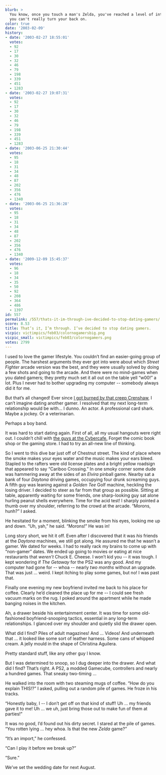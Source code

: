 ```yaml
---
blurb: >
  You know, once you touch a man's Zelda, you've reached a level of intimacy that
  you can't really turn your back on.
color: true
date: '2003-02-09'
history:
- date: '2003-02-27 18:55:01'
  votes:
  - 92
  - 17
  - 30
  - 32
  - 46
  - 79
  - 198
  - 339
  - 451
  - 1283
- date: '2003-02-27 19:07:31'
  votes:
  - 92
  - 17
  - 30
  - 32
  - 46
  - 79
  - 198
  - 339
  - 451
  - 1283
- date: '2003-06-25 21:30:44'
  votes:
  - 95
  - 18
  - 31
  - 34
  - 48
  - 87
  - 202
  - 356
  - 476
  - 1340
- date: '2003-06-25 21:36:28'
  votes:
  - 95
  - 18
  - 31
  - 34
  - 48
  - 87
  - 202
  - 356
  - 476
  - 1340
- date: '2009-12-09 15:45:37'
  votes:
  - 96
  - 18
  - 34
  - 35
  - 50
  - 92
  - 208
  - 364
  - 486
  - 1397
id: 557
permalink: /557/thats-it-im-through-ive-decided-to-stop-dating-gamers/
score: 8.53
title: That’s it, I’m through. I’ve decided to stop dating gamers.
vicpic: victimpics/feb03/colornogamersbig.png
vicpic_small: victimpics/feb03/colornogamers.png
votes: 2799
---
```


I used to love the gamer lifestyle. You couldn’t find an easier-going
group of people. The harshest arguments they ever got into were about
which *Street Fighter* arcade version was the best, and they were
usually solved by doing a few shots and going to the arcade. And there
were no mind-games when you dated gamers; they pretty much set it all
out on the table yell “w00!” a lot. Plus I never had to bother upgrading
my computer -- somebody always did it for me.

But that’s all changed! Ever since [I got burned by that creep
Crenshaw](@/victim/553.md), I can’t imagine dating another gamer. I
resolved that my next long-term relationship would be with... I dunno.
An actor. A professional card shark. Maybe a jockey. Or a veterinarian.

Perhaps a boy band.

It was hard to start dating again. First of all, all my usual hangouts
were right out. I couldn’t chill with [the guys at the
Cybercafe.](@/victim/552.md) Forget the comic book shop or the gaming
store. I had to try an all-new line of thinking.

So I went to this dive bar just off of Chestnut street. The kind of
place where the smoke makes your eyes water and the music makes your
ears bleed. Stapled to the rafters were old license plates and a bright
yellow roadsign that appeared to say “Cariboo Crossing.” In one smoky
corner some dude was hammering away at the sides of an *Elvira* pinball
game. Nearby sat a bank of four *Daytona* driving games, occupying four
drunk screaming guys. A fifth guy was leaning against a *Golden Tee*
Golf machine, heckling the losing driver. I decided to steer as far from
that group as possible. Sitting at table, apparently waiting for some
friends, one sharp-looking guy sat alone hurling peanut shells
everywhere. Time for the acid test! I sharply pointed a thumb over my
shoulder, referring to the crowd at the arcade. “Morons, hunh?” I asked.

He hesitated for a moment, blinking the smoke from his eyes, looking me
up and down. “Uh, yah,” he said. “Morons!” He was in!

Long story short, we hit it off. Even after I discovered that it was
*his* friends at the *Daytona* machines, we still got along. He assured
me that he wasn’t a gamer. We dated for weeks. I had to really rack my
brains to come up with “non-gamer” dates. We ended up going to movies or
eating at nice restaurants that *weren’t* Chuck E. Cheese. I won’t kid
you -- it was tough. I kept wondering if *The Getaway* for the PS2 was
any good. And my computer had gone for -- whoa -- nearly *two months*
without an upgrade. That was just ... weird. I kept itching to play some
games, but no! I was past that.

Finally one evening my new boyfriend invited me back to his place for
coffee. Clearly he’d cleaned the place up for me -- I could see fresh
vacuum marks on the rug. I poked around the apartment while he made
banging noises in the kitchen.

Ah, a drawer beside his entertainment center. It was time for some
old-fashioned boyfriend-snooping tactics, essential in any long-term
relationships. I glanced over my shoulder and quietly slid the drawer
open.

What did I find? Piles of adult magazines! And ... Videos! And
underneath that ... it looked like some sort of leather harness. Some
cans of whipped cream. A jelly mould in the shape of Christina Aguilera.

Pretty standard stuff, like any other guy I know.

But I was determined to snoop, so I dug deeper into the drawer. And what
did I find? That’s right. A PS2, a modded Gamecube, controllers and
nearly a hundred games. That sneaky two-timing ...

He walked into the room with two steaming mugs of coffee. “How do you
explain THIS!?” I asked, pulling out a random pile of games. He froze in
his tracks.

“Honestly baby, I -- I don’t get off on that kind of stuff! Uh ... my
friends gave it to me! Uh ... we uh, just bring those out to make fun of
them at parties!”

It was no good, I’d found out his dirty secret. I stared at the pile of
games. “You rotten lying ... hey whoa. Is that the new *Zelda* game?”

“It’s an import,” he confessed.

“Can I play it before we break up?”

“Sure.”

We’ve set the wedding date for next August.